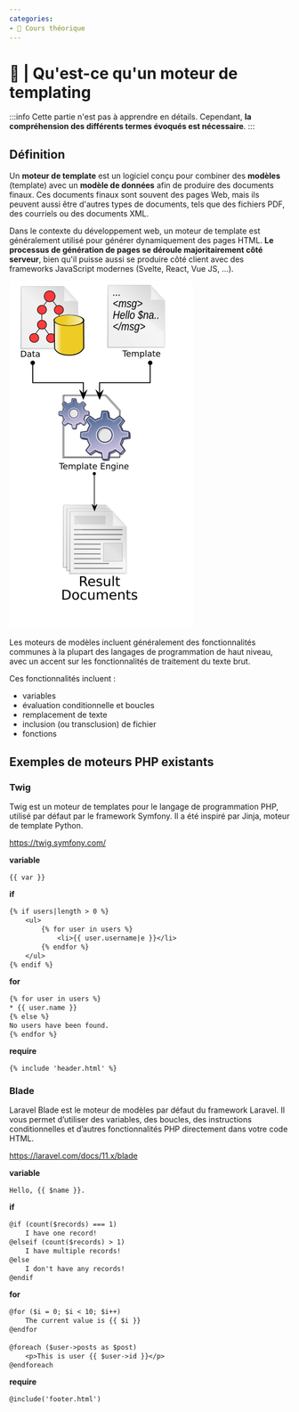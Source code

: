 ```yaml
---
categories:
- 📜 Cours théorique
---
```


# 📜 | Qu'est-ce qu'un moteur de templating

:::info
Cette partie n'est pas à apprendre en détails. Cependant, **la compréhension des différents termes évoqués est nécessaire**.
:::

## Définition

Un **moteur de template** est un logiciel conçu pour combiner des **modèles** (template) avec un **modèle de données** afin de produire des documents finaux. Ces documents finaux sont souvent des pages Web, mais ils peuvent aussi être d'autres types de documents, tels que des fichiers PDF, des courriels ou des documents XML.

Dans le contexte du développement web, un moteur de template est généralement utilisé pour générer dynamiquement des pages HTML. **Le processus de génération de pages se déroule majoritairement côté serveur**, bien qu'il puisse aussi se produire côté client avec des frameworks JavaScript modernes (Svelte, React, Vue JS, ...).


![templating_engine.png](../resources/templating_engine.png)

Les moteurs de modèles incluent généralement des fonctionnalités communes à la plupart des langages de programmation de haut niveau, avec un accent sur les fonctionnalités de traitement du texte brut.

Ces fonctionnalités incluent :

- variables
- évaluation conditionnelle et boucles
- remplacement de texte
- inclusion (ou transclusion) de fichier
- fonctions

## Exemples de moteurs PHP existants

### Twig

Twig est un moteur de templates pour le langage de programmation PHP, utilisé par défaut par le framework Symfony. Il a été inspiré par Jinja, moteur de template Python.

https://twig.symfony.com/

**variable**
```
{{ var }}
```

**if**
```
{% if users|length > 0 %}
    <ul>
        {% for user in users %}
            <li>{{ user.username|e }}</li>
        {% endfor %}
    </ul>
{% endif %}
```

**for**
```
{% for user in users %}
* {{ user.name }}
{% else %}
No users have been found.
{% endfor %}
```

**require**
```
{% include 'header.html' %}
```

### Blade

Laravel Blade est le moteur de modèles par défaut du framework Laravel. Il vous permet d’utiliser des variables, des boucles, des instructions conditionnelles et d’autres fonctionnalités PHP directement dans votre code HTML.

https://laravel.com/docs/11.x/blade

**variable**
```bladehtml
Hello, {{ $name }}.
```

**if**
```bladehtml
@if (count($records) === 1)
    I have one record!
@elseif (count($records) > 1)
    I have multiple records!
@else
    I don't have any records!
@endif
```

**for**
```bladehtml
@for ($i = 0; $i < 10; $i++)
    The current value is {{ $i }}
@endfor

@foreach ($user->posts as $post)
    <p>This is user {{ $user->id }}</p>
@endforeach
```

**require**
```bladehtml
@include('footer.html')
```